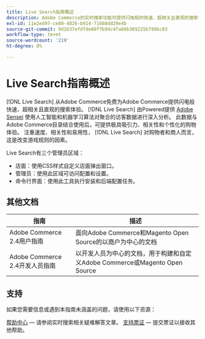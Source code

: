 ```yaml
---
title: Live Search指南概述
description: Adobe Commerce的实时搜索功能可提供闪电般的快速、超相关且直观的搜索体验。
exl-id: 11e2ed97-ce80-4826-b914-71688dd29e4b
source-git-commit: 9d1637efdfde60f7b94c4fa60b369225b799bc83
workflow-type: tm+mt
source-wordcount: '219'
ht-degree: 0%

---
```


# Live Search指南概述

[!DNL Live Search] 从Adobe Commerce免费为Adobe Commerce提供闪电般快速、超相关且直观的搜索体验。 [!DNL Live Search] 由Powered提供 [Adobe Sensei](https://www.adobe.com/sensei.html) 使用人工智能和机器学习算法对聚合的访客数据进行深入分析。 此数据与Adobe Commerce目录结合使用后，可提供极具吸引力、相关性和个性化的购物体验。 注重速度、相关性和易用性， [!DNL Live Search] 对购物者和商人而言，这是改变游戏规则的因素。

Live Search有三个管理员区域：

* 店面：使用CSS样式自定义店面弹出窗口。
* 管理员：使用此区域可访问配置和设置。
* 命令行界面：使用此工具执行安装和后端配置任务。

## 其他文档

| 指南 | 描述 |
|--- |--- |
| Adobe Commerce 2.4用户指南 | 面向Adobe Commerce和Magento Open Source的以商户为中心的文档 |
| Adobe Commerce 2.4开发人员指南 | 以开发人员为中心的文档，用于构建和自定义Adobe Commerce或Magento Open Source |

## 支持

如果您需要信息或遇到本指南未涵盖的问题，请使用以下资源：

[帮助中心](https://support.magento.com/hc/en-us)  — 请参阅实时搜索相关疑难解答文章。
[支持票证](https://support.magento.com/hc/en-us/articles/360000913794#submit-ticket)  — 提交票证以接收其他帮助。
